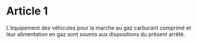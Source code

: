 # Article 1

L'équipement des véhicules pour la marche au gaz carburant comprimé et leur alimentation en gaz sont soumis aux dispositions du présent arrêté.
